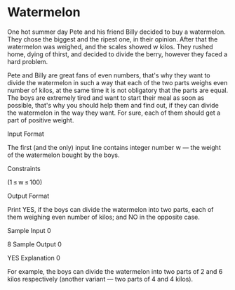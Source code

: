 # Watermelon

One hot summer day Pete and his friend Billy decided to buy a watermelon. They chose the biggest and the ripest one, in their opinion. After that the watermelon was weighed, and the scales showed w kilos. They rushed home, dying of thirst, and decided to divide the berry, however they faced a hard problem.

Pete and Billy are great fans of even numbers, that's why they want to divide the watermelon in such a way that each of the two parts weighs even number of kilos, at the same time it is not obligatory that the parts are equal. The boys are extremely tired and want to start their meal as soon as possible, that's why you should help them and find out, if they can divide the watermelon in the way they want. For sure, each of them should get a part of positive weight.

Input Format

The first (and the only) input line contains integer number w — the weight of the watermelon bought by the boys.

Constraints

(1 ≤ w ≤ 100)

Output Format

Print YES, if the boys can divide the watermelon into two parts, each of them weighing even number of kilos; and NO in the opposite case.

Sample Input 0

8
Sample Output 0

YES
Explanation 0

For example, the boys can divide the watermelon into two parts of 2 and 6 kilos respectively (another variant — two parts of 4 and 4 kilos).
